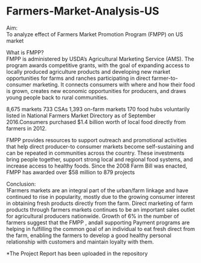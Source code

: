 # Farmers-Market-Analysis-US

Aim:<br/>
To analyze effect of Farmers Market Promotion Program (FMPP) on US market

What is FMPP? <br/>
FMPP is administered by USDA’s Agricultural Marketing Service (AMS). The program awards competitive grants, with the goal of expanding access to locally produced agriculture products and developing new market opportunities for farms and ranches participating in direct farmer-to-consumer marketing. It connects consumers with where and how their food is grown, creates new economic opportunities for producers, and draws young people back to rural communities. 

8,675 markets 733 CSAs 1,393 on-farm markets 170 food hubs voluntarily listed in National Farmers Market Directory as of September 2016.Consumers purchased $1.4 billion worth of local food directly from farmers in 2012. 

FMPP provides resources to support outreach and promotional activities that help direct producer-to consumer markets become self-sustaining and can be repeated in communities across the country. These investments bring people together, support strong local and regional food systems, and increase access to healthy foods. Since the 2008 Farm Bill was enacted, FMPP has awarded over $58 million to 879 projects 



Conclusion:<br/>
1Farmers markets are an integral part of the urban/farm linkage and have continued to rise in popularity, mostly due to the growing consumer interest in obtaining fresh products directly from the farm. Direct marketing of farm products through farmers markets continues to be an important sales outlet for agricultural producers nationwide. Growth of 6% in the number of farmers suggest that the FMPP , andall supporting Payment programs are helping in fulfilling the common goal of an individual to eat fresh direct from the farm, enabling the farmers to develop a good healthy personal relationship with customers and maintain loyalty with them. 


*The Project Report has been uploaded in the repository
